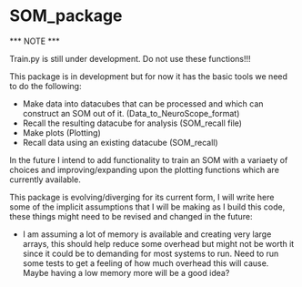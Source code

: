 # SOM_package

*** NOTE ***

Train.py is still under development. Do not use these functions!!!

This package is in development but for now it has the basic tools we need to do the following:
- Make data into datacubes that can be processed and which can construct an SOM out of it. (Data_to_NeuroScope_format)
- Recall the resulting datacube for analysis (SOM_recall file)
- Make plots (Plotting)
- Recall data using an existing datacube (SOM_recall)

In the future I intend to add functionality to train an SOM with a variaety of choices and improving/expanding upon the plotting functions which are currently available.

This package is evolving/diverging for its current form, I will write here some of the implicit assumptions that I will be making as I build this code, these things might need to be revised and changed in the future:

- I am assuming a lot of memory is available and creating very large arrays, this should help reduce some overhead but might not be worth it since it could be to demanding for most systems to run. Need to run some tests to get a feeling of how much overhead this will cause. Maybe having a low memory more will be a good idea?